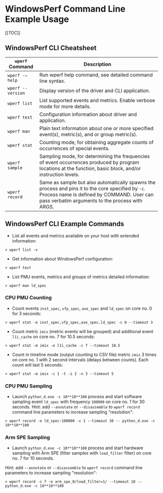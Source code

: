 # WindowsPerf Command Line Example Usage

[[_TOC_]]

## WindowsPerf CLI Cheatsheet

| `wperf` Command     | Description |
| ---                 | ---         |
| `wperf -–help`      | Run wperf help command, see detailed command line syntax. |
| `wperf --version`   | Display version of the driver and CLI application. |
| `wperf list`        | List supported events and metrics. Enable verbose mode for more details. |
| `wperf test`        | Configuration information about driver and application. |
| `wperf man`         | Plain text information about one or more specified event(s), metric(s), and or group metric(s). |
| `wperf stat`        | Counting mode, for obtaining aggregate counts of occurrences of special events. |
| `wperf sample`      | Sampling mode, for determining the frequencies of event occurrences produced by program locations at the function, basic block, and/or instruction levels.  |
| `wperf record`      | Same as sample but also automatically spawns the process and pins it to the core specified by `-c`. Process name is defined by COMMAND. User can pass verbatim arguments to the process with ARGS. |

## WindowsPerf CLI Example Commands

- List all events and metrics available on your host with extended information:
```
> wperf list -v
```

- Get information about WindowsPerf configuration:

```
> wperf test
```

- List PMU events, metrics and groups of metrics detailed information:
```
> wperf man ld_spec
```

### CPU PMU Counting

- Count events `inst_spec`, `vfp_spec`, `ase_spec` and `ld_spec` on core no. 0 for 3 seconds:
```
> wperf stat -e inst_spec,vfp_spec,ase_spec,ld_spec -c 0 --timeout 3
```

- Count metric `imix` (metric events will be grouped) and additional event `l1i_cache` on core no. 7 for 10.5 seconds:
```
> wperf stat -m imix -e l1i_cache -c 7 --timeout 10.5
```

- Count in timeline mode (output counting to CSV file) metric `imix` 3 times on core no. 1 with 2 second intervals (delays between counts). Each count will last 5 seconds:
```
> wperf stat -m imix -c 1 -t -i 2 -n 3 --timeout 5
```

### CPU PMU Sampling

- Launch `python_d.exe -c 10**10**100` process and start software sampling event `ld_spec` with frequency `100000` on core no. 1 for 30 seconds.
Hint: add `--annotate` or `--disassemble` to `wperf record` command line parameters to increase sampling "resolution":
```
> wperf record -e ld_spec:100000 -c 1 --timeout 30 -- python_d.exe -c 10**10**100
```

### Arm SPE Sampling

- Launch `python_d.exe -c 10**10**100` process and start hardware sampling with Arm SPE (filter samples with `load_filter` filter) on core no. 7 for 10 seconds.

Hint: add `--annotate` or `--disassemble` to `wperf record` command line parameters to increase sampling "resolution":
```
> wperf record -c 7 -e arm_spe_0/load_filter=1/ --timeout 10 -- python_d.exe -c 10**10**100
```
